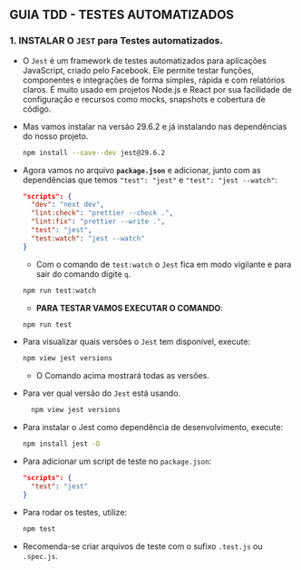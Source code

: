 ## GUIA TDD - TESTES AUTOMATIZADOS

### 1. INSTALAR O `JEST` para Testes automatizados.

- O `Jest` é um framework de testes automatizados para aplicações JavaScript, criado pelo Facebook. Ele permite testar funções, componentes e integrações de forma simples, rápida e com relatórios claros. É muito usado em projetos Node.js e React por sua facilidade de configuração e recursos como mocks, snapshots e cobertura de código.

- Mas vamos instalar na versão 29.6.2 e já instalando nas dependências do nosso projeto.

  ```bash
  npm install --save--dev jest@29.6.2
  ```
- Agora vamos no arquivo **`package.json`** e adicionar, junto com as dependências que temos `"test": "jest"` e `"test": "jest --watch"`:

  ```json
  "scripts": {
    "dev": "next dev",
    "lint:check": "prettier --check .",
    "lint:fix": "prettier --write .",
    "test": "jest", 
    "test:watch": "jest --watch"
  }
  ```
  - Com o comando de `test:watch` o `Jest` fica em modo vigilante e para sair do comando digite `q`.

  ```bash
  npm run test:watch
  ```
  - **PARA TESTAR VAMOS EXECUTAR O COMANDO**:

  ```bash
  npm run test
  ```

- Para visualizar quais versões o `Jest` tem disponível, execute:

  ```bash
  npm view jest versions
  ```
  - O Comando acima mostrará todas as versões.

- Para ver qual versão do `Jest` está usando.

  ```bash
    npm view jest versions
  ```

- Para instalar o Jest como dependência de desenvolvimento, execute:
  
  ```bash
  npm install jest -D
  ```

- Para adicionar um script de teste no `package.json`:
  
  ```json
  "scripts": {
    "test": "jest"
  }
  ```

- Para rodar os testes, utilize:
  
  ```bash
  npm test
  ```

- Recomenda-se criar arquivos de teste com o sufixo `.test.js` ou `.spec.js`.